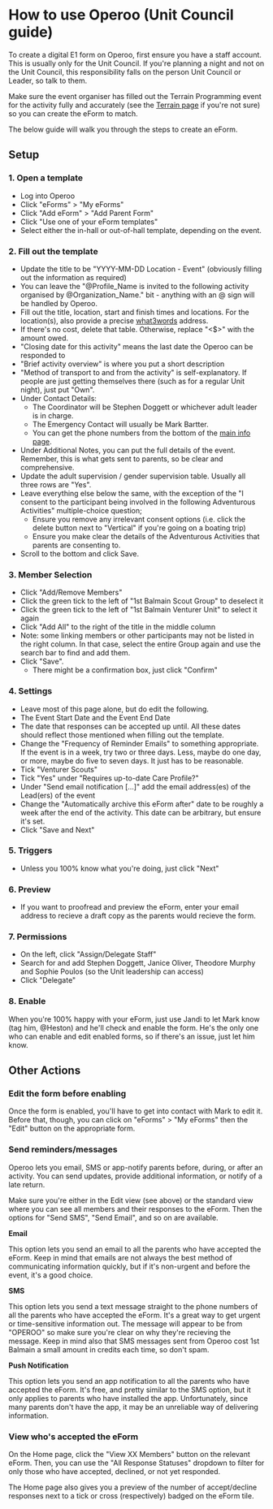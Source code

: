 # How to use Operoo (Unit Council guide)

To create a digital E1 form on Operoo, first ensure you have a staff account. This is usually only for the Unit Council. If you're planning a night and not on the Unit Council, this responsibility falls on the person Unit Council or Leader, so talk to them.

Make sure the event organiser has filled out the Terrain Programming event for the activity fully and accurately (see the [Terrain page](Terrain) if you're not sure) so you can create the eForm to match.

The below guide will walk you through the steps to create an eForm.

## Setup

### 1. Open a template

- Log into Operoo
- Click "eForms" > "My eForms"
- Click "Add eForm" > "Add Parent Form"
- Click "Use one of your eForm templates"
- Select either the in-hall or out-of-hall template, depending on the event.

### 2. Fill out the template

- Update the title to be "YYYY-MM-DD Location - Event" (obviously filling out the information as required)
- You can leave the "@Profile_Name is invited to the following activity organised by @Organization_Name." bit - anything with an @ sign will be handled by Operoo.
- Fill out the title, location, start and finish times and locations. For the location(s), also provide a precise [what3words](https://www.what3words.com/) address.
- If there's no cost, delete that table. Otherwise, replace "<$>" with the amount owed.
- "Closing date for this activity" means the last date the Operoo can be responded to
- "Brief activity overview" is where you put a short description
- "Method of transport to and from the activity" is self-explanatory. If people are just getting themselves there (such as for a regular Unit night), just put "Own".
- Under Contact Details:
    - The Coordinator will be Stephen Doggett or whichever adult leader is in charge.
    - The Emergency Contact will usually be Mark Bartter.
    - You can get the phone numbers from the bottom of the [main info page](https://groups.operoo.com/buckets/413454/show_profiles).
- Under Additional Notes, you can put the full details of the event. Remember, this is what gets sent to parents, so be clear and comprehensive.
- Update the adult supervision / gender supervision table. Usually all three rows are "Yes".
- Leave everything else below the same, with the exception of the "I consent to the participant being involved in the following Adventurous Activities" multiple-choice question;
    - Ensure you remove any irrelevant consent options (i.e. click the delete button next to "Vertical" if you're going on a boating trip)
    - Ensure you make clear the details of the Adventurous Activities that parents are consenting to.
- Scroll to the bottom and click Save.

### 3. Member Selection

- Click "Add/Remove Members"
- Click the green tick to the left of "1st Balmain Scout Group" to deselect it
- Click the green tick to the left of "1st Balmain Venturer Unit" to select it again
- Click "Add All" to the right of the title in the middle column
- Note: some linking members or other participants may not be listed in the right column. In that case, select the entire Group again and use the search bar to find and add them.
- Click "Save".
    - There might be a confirmation box, just click "Confirm"

### 4. Settings

- Leave most of this page alone, but do edit the following.
- The Event Start Date and the Event End Date
- The date that responses can be accepted up until. All these dates should reflect those mentioned when filling out the template.
- Change the "Frequency of Reminder Emails" to something appropriate. If the event is in a week, try two or three days. Less, maybe do one day, or more, maybe do five to seven days. It just has to be reasonable.
- Tick "Venturer Scouts"
- Tick "Yes" under "Requires up-to-date Care Profile?"
- Under "Send email notification [...]" add the email address(es) of the Lead(ers) of the event
- Change the "Automatically archive this eForm after" date to be roughly a week after the end of the activity. This date can be arbitrary, but ensure it's set.
- Click "Save and Next"

### 5. Triggers

- Unless you 100% know what you're doing, just click "Next"

### 6. Preview

- If you want to proofread and preview the eForm, enter your email address to recieve a draft copy as the parents would recieve the form.

### 7. Permissions

- On the left, click "Assign/Delegate Staff"
- Search for and add Stephen Doggett, Janice Oliver, Theodore Murphy and Sophie Poulos (so the Unit leadership can access)
- Click "Delegate"

### 8. Enable

When you're 100% happy with your eForm, just use Jandi to let Mark know (tag him, @Heston) and he'll check and enable the form. He's the only one who can enable and edit enabled forms, so if there's an issue, just let him know.

## Other Actions

### Edit the form before enabling

Once the form is enabled, you'll have to get into contact with Mark to edit it. Before that, though, you can click on "eForms" > "My eForms" then the "Edit" button on the appropriate form.

### Send reminders/messages

Operoo lets you email, SMS or app-notify parents before, during, or after an activity. You can send updates, provide additional information, or notify of a late return.

Make sure you're either in the Edit view (see above) or the standard view where you can see all members and their responses to the eForm. Then the options for "Send SMS", "Send Email", and so on are available. 

**Email**

This option lets you send an email to all the parents who have accepted the eForm. Keep in mind that emails are not always the best method of communicating information quickly, but if it's non-urgent and before the event, it's a good choice. 

**SMS**

This option lets you send a text message straight to the phone numbers of all the parents who have accepted the eForm. It's a great way to get urgent or time-sensitive information out. The message will appear to be from "OPEROO" so make sure you're clear on why they're recieving the message. Keep in mind also that SMS messages sent from Operoo cost 1st Balmain a small amount in credits each time, so don't spam.

**Push Notification**

This option lets you send an app notification to all the parents who have accepted the eForm. It's free, and pretty similar to the SMS option, but it only applies to parents who have installed the app. Unfortunately, since many parents don't have the app, it may be an unreliable way of delivering information.

### View who's accepted the eForm

On the Home page, click the "View XX Members" button on the relevant eForm. Then, you can use the "All Response Statuses" dropdown to filter for only those who have accepted, declined, or not yet responded. 

The Home page also gives you a preview of the number of accept/decline responses next to a tick or cross (respectively) badged on the eForm tile.
